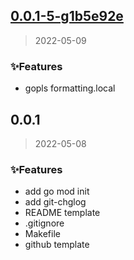 
<a name="0.0.1-5-g1b5e92e"></a>
## [0.0.1-5-g1b5e92e](https://github.com/sraphs/go-starter.git/compare/0.0.1...0.0.1-5-g1b5e92e)

> 2022-05-09

### ✨Features

* gopls formatting.local


<a name="0.0.1"></a>
## 0.0.1

> 2022-05-08

### ✨Features

* add go mod init
* add git-chglog
* README template
* .gitignore
* Makefile
* github template

